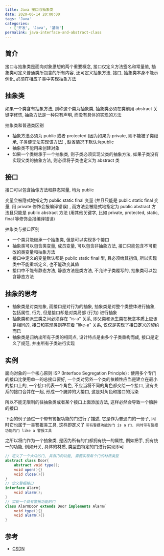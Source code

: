 ```yaml
---
title: Java 接口与抽象类
date: 2020-06-14 20:00:00
tags: 'Java'
categories:
  - ['开发', 'Java', '基础']
permalink: java-interface-and-abstract-class
---
```


## 简介

接口与抽象类是面向对象思想的两个重要概念, 接口仅定义方法签名和常量值, 抽象类可定义普通类所包含的所有内容, 还可定义抽象方法, 接口, 抽象类本身不能示例化, 必须在相应子类中实现抽象方法

## 抽象类

如果一个类含有抽象方法, 则称这个类为抽象类, 抽象类必须在类前用 abstract 关键字修饰, 抽象方法是一种只有声明, 而没有具体的实现的方法

抽象类和普通类区别

- 抽象方法必须为 public 或者 protected (因为如果为 private, 则不能被子类继承, 子类便无法实现该方法) , 缺省情况下默认为public
- 抽象类不能用来创建对象
- 如果一个类继承于一个抽象类, 则子类必须实现父类的抽象方法, 如果子类没有实现父类的抽象方法, 则必须将子类也定义为 abstract 类

## 接口

接口可以包含抽像方法和静态常量, 均为 public

变量会被隐式地指定为 public static final 变量 (并且只能是 public static final 变量, 用 private 修饰会报编译错误) , 而方法会被隐式地指定为 public abstract 方法且只能是 public abstract 方法 (用其他关键字, 比如 private, protected, static, final 等修饰会报编译错误)

抽象类与接口区别

- 一个类只能继承一个抽象类, 但是可以实现多个接口
- 抽象类可以包含类变量, 成员变量, 可以包含非抽象方法, 接口只能包含不可更改的类变量和抽象方法
- 接口中定义的变量默认都是 public static final 型, 且必须给其初值, 所以实现类中不能重新定义, 也不能改变其值
- 接口中不能有静态方法, 静态方法是类方法, 不允许子类覆写的, 抽象类可以包含静态方法

<!-- more -->

## 抽象的思考

- 抽象类是对类抽象, 而接口是对行为的抽象, 抽象类是对整个类整体进行抽象, 包括属性, 行为, 但是接口却是对类局部 (行为) 进行抽象
- 抽象类和派生类之间必须存在 "is-a" 关系, 即父类和派生类在概念本质上应该是相同的, 接口和实现类则存在着 "like-a" 关系, 仅仅是实现了接口定义的契约而已
- 抽象类是归纳出所有子类的相同点, 设计特点是由多个子类重构而成, 接口是定义了规范, 并由所有子类进行实现

## 实例

面向对象的一个核心原则 ISP (Interface Segregation Principle) : 使用多个专门的接口比使用单一的总接口要好, 一个类对另外一个类的依赖性应当是建立在最小的接口上的, 一个接口代表一个角色, 不应当将不同的角色都交给一个接口, 没有关系的接口合并在一起, 形成一个臃肿的大接口, 这是对角色和接口的污染

所以不能无限制的往抽象类或者某个接口上面添加方法, 这样必然会导致一个臃肿的接口

下面的例子通过一个带有警报功能的门进行了描述, 它是作为普通门的一份子, 同时它也属于一类警报类工具, 这样即定义了 `带有警报功能的门 is a 门, 同时带有警报功能的门 like a 警报工具`

之所以将门作为一个抽象类, 是因为所有的门都拥有统一的属性, 例如把手, 拥有统一的功能, 例如开关, 具体的材质, 类型由特定的门进行实现即可

```java
// 定义了一个大众的门, 具有门的功能, 需要实现每个门的材质类型
abstract class Door{
    abstract void type();
    void open(){}
    void close(){}
}
// 定义警报接口
interface Alarm{
    void alarm();
}
// 实现一个具有警报功能的门
class AlarmDoor extends Door implements Alarm{
    void type(){}
    void alarm(){}
}
```

## 参考

- [CSDN](https://blog.csdn.net/chenssy/article/details/12858267)
